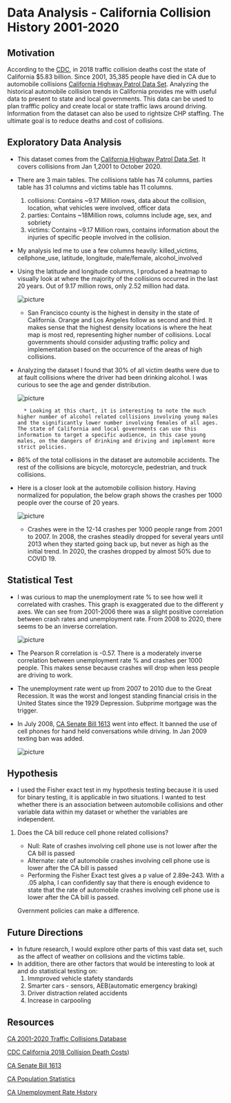 # Data Analysis - California Collision History 2001-2020

## Motivation 
According to the [CDC](https://www.cdc.gov/transportationsafety/pdf/statecosts/2020/CDC-Cost-of-Crash-Deaths-Fact-Sheets_California.pdf), in 2018 traffic collision deaths cost the state of California $5.83 billion. Since 2001, 35,385 people have died in CA due to automobile collisions [California Highway Patrol Data Set]((https://www.kaggle.com/alexgude/california-traffic-collision-data-from-switrs)). Analyzing the historical automobile collision trends in California provides me with useful data to present to state and local governments. This data can be used to plan trafffic policy and create local or state traffic laws around driving. Information from the dataset can also be used to rightsize CHP staffing. The ultimate goal is to reduce deaths and cost of collisions.

## Exploratory Data Analysis

* This dataset comes from the [California Highway Patrol Data Set](https://www.kaggle.com/alexgude/california-traffic-collision-data-from-switrs). It covers collisions from Jan 1,2001 to October 2020.  

* There are 3 main tables. The collisions table has 74 columns, parties table has 31 columns and victims table has 11 columns.

    1. collisions: Contains ~9.17 Million rows, data about the collision, location, what vehicles were involved, officer data
    2. parties: Contains ~18Million rows, columns include age, sex, and sobriety
    3. victims: Contains ~9.17 Million rows, contains information about the injuries of specific people involved in the collision.

* My analysis led me to use a few columns heavily: killed_victims, cellphone_use, latitude, longitude, male/female, alcohol_involved

* Using the latitude and longitude columns, I produced a heatmap to visually look at where the majority of the collisions occurred in the last 20 years. Out of 9.17 million rows, only 2.52 million had data. 


    ![picture](images/heat_map_2.png)

    * San Francisco county is the highest in density in the state of California. Orange and Los Angeles follow as second and third. It makes sense that the highest density locations is where the heat map is most red, representing higher number of collisions. Local governments should consider adjusting traffic policy and implementation based on the occurrence of the areas of high collisions.

* Analyzing the dataset I found that 30% of all victim deaths were due to at fault collisions where the driver had been drinking alcohol. I was curious to see the age and gender distribution.

    ![picture](images/alcohol_mf.png)

        * Looking at this chart, it is interesting to note the much higher number of alcohol related collisions involving young males and the significantly lower number involving females of all ages. The state of California and local governments can use this information to target a specific audience, in this case young males, on the dangers of drinking and driving and implement more strict policies.



* 86% of the total collisions in the dataset are automobile accidents. The rest of the collisions are bicycle, motorcycle, pedestrian, and truck collisions.

* Here is a closer look at the automobile collision history. Having normalized for population, the below graph shows the crashes per 1000 people over the course of 20 years.

    ![picture](images/collision_history.png)

    * Crashes were in the 12-14 crashes per 1000 people range from 2001 to 2007. In 2008, the crashes steadily dropped for several years until 2013 when they started going back up, but never as high as the initial trend. In 2020, the crashes dropped by almost 50% due to COVID 19.

## Statistical Test

* I was curious to map the unemployment rate % to see how well it correlated with crashes. This graph is exaggerated due to the different y axes. We can see from 2001-2006 there was a slight positive correlation between crash rates and unemployment rate. From 2008 to 2020, there seems to be an inverse correlation.

    ![picture](images/collision_unemp.png)
    
* The Pearson R correlation is -0.57. There is a moderately inverse correlation between unemployment rate % and crashes per 1000 people. This makes sense because crashes will drop when less people are driving to work.

* The unemployment rate went up from 2007 to 2010 due to the Great Recession. It was the worst and longest standing financial crisis in the United States since the 1929 Depression. Subprime mortgage was the trigger. 

* In July 2008, [CA Senate Bill 1613](https://www.ncbi.nlm.nih.gov/pmc/articles/PMC4001674/ ) went into effect. It banned the use of cell phones for hand held conversations while driving. In Jan 2009 texting ban was added.

    ![picture](images/collision_cellphone.png)

       
## Hypothesis

* I used the Fisher exact test in my hypothesis testing because it is used for binary testing, it is applicable in two situations. I wanted to test whether there is an association between automobile collisions and other variable data within my dataset or whether the variables are independent.

1. Does the CA bill reduce cell phone related collisions?
    *   Null: Rate of crashes involving cell phone use is not lower after the CA bill is passed
    *   Alternate: rate of automobile crashes involving cell phone use is lower after the CA   bill is passed
    *   Performing the Fisher Exact test gives a p value of 2.89e-243. With a .05 alpha, I can confidently say that there is enough evidence to state that the rate of automobile crashes involving cell phone use is lower after the CA bill is passed.
    
    Gvernment policies can make a difference. 

## Future Directions

* In future research, I would explore other parts of this vast data set, such as the affect of weather on collisions and the victims table.
* In addition, there are other factors that would be interesting to look at and do statistical testing on:
    1. Immproved vehicle stafety standards
    2. Smarter cars - sensors, AEB(automatic emergency braking)
    3. Driver distraction related accidents
    4. Increase in carpooling 

## Resources

[CA 2001-2020 Traffic Collisions Database](https://www.kaggle.com/alexgude/california-traffic-collision-data-from-switrs)

[CDC California 2018 Collision Death Costs](https://www.cdc.gov/transportationsafety/pdf/statecosts/2020/CDC-Cost-of-Crash-Deaths-Fact-Sheets_California.pdf))

[CA Senate Bill 1613](https://www.ncbi.nlm.nih.gov/pmc/articles/PMC4001674/ )

[CA Population Statistics](https://www.statista.com/statistics/206097/resident-population-in-california/)

[CA Unemployment Rate History](https://fred.stlouisfed.org/series/CAUR)



            
            

        